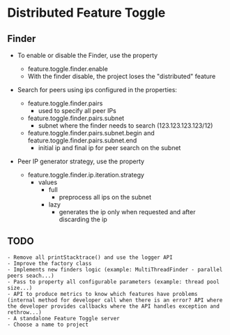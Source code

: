 
# Distributed Feature Toggle

## Finder

 - To enable or disable the Finder, use the property
    - feature.toggle.finder.enable
    - With the finder disable, the project loses the "distributed" feature

 - Search for peers using ips configured in the properties:
    - feature.toggle.finder.pairs  
        - used to specify all peer IPs
    - feature.toggle.finder.pairs.subnet  
        - subnet where the finder needs to search (123.123.123.123/12)
    - feature.toggle.finder.pairs.subnet.begin and feature.toggle.finder.pairs.subnet.end
        - initial ip and final ip for peer search on the subnet
 - Peer IP generator strategy, use the property
    - feature.toggle.finder.ip.iteration.strategy
        - values
            - full
                - preprocess all ips on the subnet
            - lazy
                - generates the ip only when requested and after discarding the ip
                

## TODO
    
    - Remove all printStacktrace() and use the logger API
    - Improve the factory class
    - Implements new finders logic (example: MultiThreadFinder - parallel peers seach...)
    - Pass to property all configurable parameters (example: thread pool size...)
    - API to produce metrics to know which features have problems (internal method for developer call when there is an error? API where the developer provides callbacks where the API handles exception and rethrow...)
    - A standalone Feature Toggle server
    - Choose a name to project